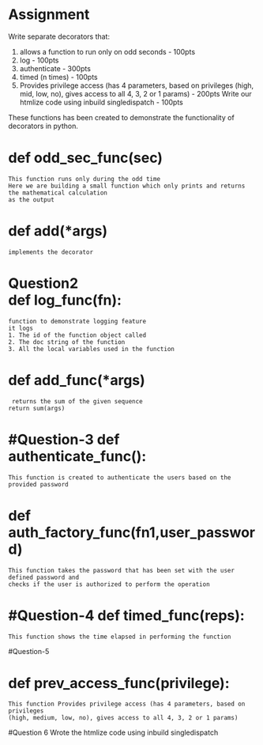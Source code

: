 Assignment
============
Write separate decorators that:
1. allows a function to run only on odd seconds - 100pts
2. log - 100pts
3. authenticate - 300pts
4. timed (n times) - 100pts
5. Provides privilege access (has 4 parameters, based on privileges (high, mid, low, no), gives access to all 4, 3, 2 or 1 params) - 200pts
Write our htmlize code using inbuild singledispatch - 100pts


These functions has been created to demonstrate the functionality of decorators in python.


def odd_sec_func(sec)
=======================
 

    This function runs only during the odd time 
    Here we are building a small function which only prints and returns the mathematical calculation
    as the output
      
def add(*args)
=================

    implements the decorator

 Question2    
def log_func(fn):
===================
    
    function to demonstrate logging feature
    it logs
    1. The id of the function object called
    2. The doc string of the function
    3. All the local variables used in the function
    
def add_func(*args)
=====================
     returns the sum of the given sequence
    return sum(args)

#Question-3
def authenticate_func():
=========================
  
    This function is created to authenticate the users based on the provided password 
  
    

def auth_factory_func(fn1,user_password)
==========================================
   
    This function takes the password that has been set with the user defined password and 
    checks if the user is authorized to perform the operation
  
#Question-4
def timed_func(reps):
=======================
    This function shows the time elapsed in performing the function
    
#Question-5

def prev_access_func(privilege):
================================
    
    This function Provides privilege access (has 4 parameters, based on privileges 
    (high, medium, low, no), gives access to all 4, 3, 2 or 1 params)
    
    
   
#Question 6
Wrote the htmlize code using inbuild singledispatch
